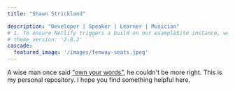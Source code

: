 ```yaml
---
title: "Shawn Strickland"

description: "Developer | Speaker | Learner | Musician"
# 1. To ensure Netlify triggers a build on our exampleSite instance, we need to change a file in the exampleSite directory.
# theme_version: '2.8.2'
cascade:
  featured_image: '/images/fenway-seats.jpeg'
---
```

A wise man once said ["own your words"](https://www.hanselman.com/blog/your-words-are-wasted), he couldn't be more right. This is my personal repository. I hope you find something helpful here.

